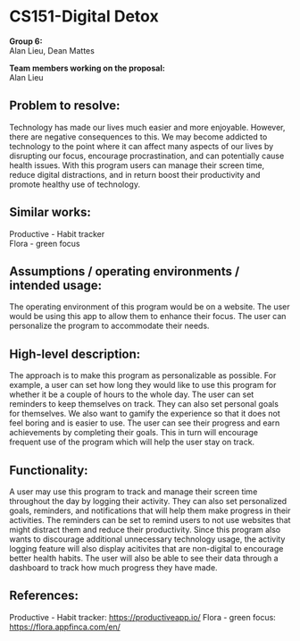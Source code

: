 # CS151-Digital Detox

**Group 6:**
\
Alan Lieu, Dean Mattes

**Team members working on the proposal:** 
\
Alan Lieu

## Problem to resolve: 
Technology has made our lives much easier and more enjoyable. However, there are negative consequences to this. We may become addicted to technology to the point where it can affect many aspects of our lives by disrupting our focus, encourage procrastination, and can potentially cause health issues. With this program users can manage their screen time, reduce digital distractions, and in return boost their productivity and promote healthy use of technology.

## Similar works:
Productive - Habit tracker
\
Flora - green focus 

## Assumptions / operating environments / intended usage:
The operating environment of this program would be on a website. The user would be using this app to allow them to enhance their focus. The user can personalize the program to accommodate their needs. 

## High-level description: 
The approach is to make this program as personalizable as possible. For example, a user can set how long they would like to use this program for whether it be a couple of hours to the whole day. The user can set reminders to keep themselves on track. They can also set personal goals for themselves. We also want to gamify the experience so that it does not feel boring and is easier to use. The user can see their progress and earn achievements by completing their goals. This in turn will encourage frequent use of the program which will help the user stay on track. 

## Functionality:
A user may use this program to track and manage their screen time throughout the day by logging their activity. They can also set personalized goals, reminders, and notifications that will help them make progress in their activities. The reminders can be set to remind users to not use websites that might distract them and reduce their productivity. Since this program also wants to discourage additional unnecessary technology usage, the activity logging feature will also display acitivites that are non-digital to encourage better health habits. The user will also be able to see their data through a dashboard to track how much progress they have made.

## References: 
Productive - Habit tracker: https://productiveapp.io/
Flora - green focus: https://flora.appfinca.com/en/
